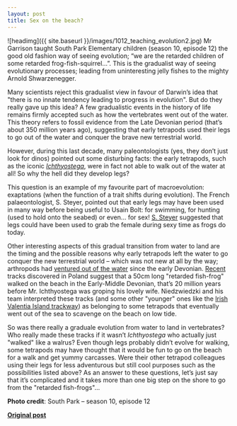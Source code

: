 ```yaml
---
layout: post
title: Sex on the beach?
---
```


![headimg]({{ site.baseurl }}/images/1012_teaching_evolution2.jpg)
Mr Garrison taught South Park Elementary children (season 10, episode 12) the good old fashion way of seeing evolution; “we are the retarded children of some retarded frog-fish-squirrel…”. This is the gradualist way of seeing evolutionary processes; leading from uninteresting jelly fishes to the mighty Arnold Shwarzenegger.

Many scientists reject this gradualist view in favour of Darwin’s idea that "there is no innate tendency leading to progress in evolution". But do they really gave up this idea? A few gradualistic events in the history of life remains firmly accepted such as how the vertebrates went out of the water. This theory refers to fossil evidence from the Late Devonian period (that’s about 350 million years ago), suggesting that early tetrapods used their legs to go out of the water and conquer the brave new terrestrial world.

However, during this last decade, many paleontologists (yes, they don’t just look for dinos) pointed out some disturbing facts: the early tetrapods, such as the iconic [*Ichthyostega*](http://www.nature.com/nature/journal/v486/n7404/abs/nature11124.html), were in fact not able to walk out of the water at all! So why the hell did they develop legs?

This question is an example of my favourite part of macroevolution: exaptations (when the function of a trait shifts during evolution). The French palaeontologist, S. Steyer, pointed out that early legs may have been used in many way before being useful to Usain Bolt: for swimming, for hunting (used to hold onto the seabed) or even... for sex! [S. Steyer](http://cnrs.academia.edu/JS%C3%A9bastienSteyer) suggested that legs could have been used to grab the female during sexy time as frogs do today.

Other interesting aspects of this gradual transition from water to land are the timing and the possible reasons why early tetrapods left the water to go conquer the new terrestrial world – which was not new at all by the way; arthropods had [ventured out of the water](http://www.nature.com/nature/journal/v488/n7409/abs/nature11281.html) since the early Devonian. [Recent](http://www.nature.com/nature/journal/v463/n7277/full/nature08623.html) tracks discovered in Poland suggest that a 50cm long "retarded fish-frog" walked on the beach in the Early-Middle Devonian, that’s 20 million years before Mr. Ichthyostega was groping his lovely wife. Niedzwiedzki and his team interpreted these tracks (and some other "younger" ones like the [Irish Valentia Island trackway](http://jgs.lyellcollection.org/content/152/2/407.short)) as belonging to some tetrapods that eventually went out of the sea to scavenge on the beach on low tide.

So was there really a graduale evolution from water to land in vertebrates? Who really made these tracks if it wasn’t *Ichthyostega* who actually just "walked" like a walrus? Even though legs probably didn’t evolve for walking, some tetrapods may have thought that it would be fun to go on the beach for a walk and get yummy carcasses. Were their other tetrapod colleagues using their legs for less adventurous but still cool purposes such as the possibilities listed above? As an answer to these questions, let’s just say that it’s complicated and it takes more than one big step on the shore to go from the "retarded fish-frogs"...




**Photo credit**: South Park – season 10, episode 12

**[Original post](http://www.ecoevoblog.com/2012/12/10/sex-on-the-beach/)**
